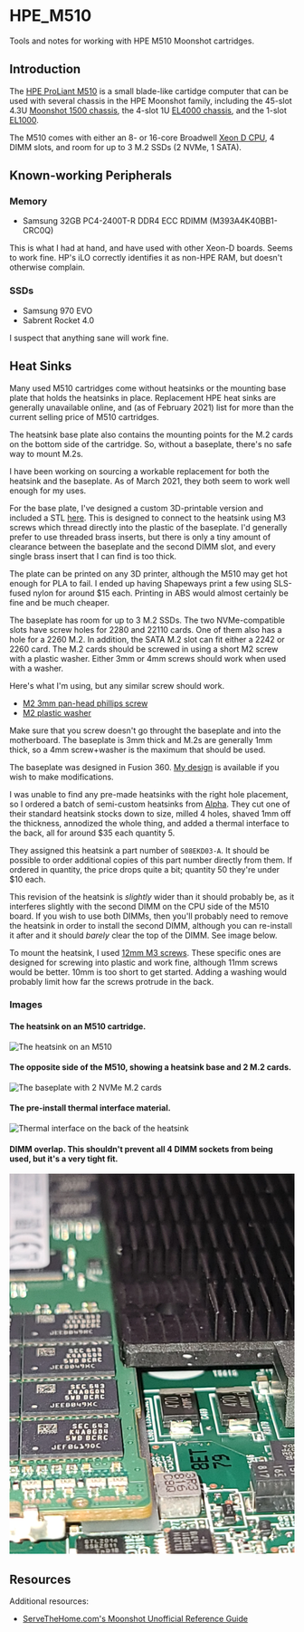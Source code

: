 # HPE_M510

Tools and notes for working with HPE M510 Moonshot cartridges.

## Introduction

The [HPE ProLiant
M510](https://h20195.www2.hpe.com/v2/getdocument.aspx?docname=c05069171)
is a small blade-like cartidge computer that can be used with several
chassis in the HPE Moonshot family, including the 45-slot 4.3U
[Moonshot 1500
chassis](https://h20195.www2.hpe.com/v2/getdocument.aspx?docname=c04111337),
the 4-slot 1U [EL4000
chassis](https://h20195.www2.hpe.com/v2/Getdocument.aspx?docname=c05211200),
and the 1-slot
[EL1000](https://h20195.www2.hpe.com/v2/getdocument.aspx?docname=c05211199[).

The M510 comes with either an 8- or 16-core Broadwell [Xeon D
CPU](https://en.wikipedia.org/wiki/List_of_Intel_Broadwell-based_Xeon_microprocessors#Xeon_D-15xx_(uniprocessor,_SoC)),
4 DIMM slots, and room for up to 3 M.2 SSDs (2 NVMe, 1 SATA).

## Known-working Peripherals

### Memory

* Samsung 32GB PC4-2400T-R DDR4 ECC RDIMM (M393A4K40BB1-CRC0Q)

This is what I had at hand, and have used with other Xeon-D boards.
Seems to work fine.  HP's iLO correctly identifies it as non-HPE RAM,
but doesn't otherwise complain.

### SSDs

* Samsung 970 EVO
* Sabrent Rocket 4.0

I suspect that anything sane will work fine.


## Heat Sinks

Many used M510 cartridges come without heatsinks or the mounting base
plate that holds the heatsinks in place.  Replacement HPE heat sinks
are generally unavailable online, and (as of February 2021) list for
more than the current selling price of M510 cartridges.

The heatsink base plate also contains the mounting points for the M.2
cards on the bottom side of the cartridge.  So, without a baseplate,
there's no safe way to mount M.2s.

I have been working on sourcing a workable replacement for both the
heatsink and the baseplate.  As of March 2021, they both seem to work
well enough for my uses.

For the base plate, I've designed a custom 3D-printable version and
included a STL [here](M510+Heatsink_Mount.stl').  This is designed to
connect to the heatsink using M3 screws which thread directly into the
plastic of the baseplate.  I'd generally prefer to use threaded brass
inserts, but there is only a tiny amount of clearance between the
baseplate and the second DIMM slot, and every single brass insert that
I can find is too thick.

The plate can be printed on any 3D printer, although the M510 may get
hot enough for PLA to fail.  I ended up having Shapeways print a few
using SLS-fused nylon for around $15 each.  Printing in ABS would
almost certainly be fine and be much cheaper.

The baseplate has room for up to 3 M.2 SSDs.  The two NVMe-compatible
slots have screw holes for 2280 and 22110 cards.  One of them also has
a hole for a 2260 M.2.  In addition, the SATA M.2 slot can fit either
a 2242 or 2260 card.  The M.2 cards should be screwed in using a short
M2 screw with a plastic washer.  Either 3mm or 4mm screws should work
when used with a washer.

Here's what I'm using, but any similar screw should work.

* [M2 3mm pan-head phillips screw](https://www.mcmaster.com/90116A007/)
* [M2 plastic washer](https://www.mcmaster.com/95610A510/)

Make sure that you screw doesn't go throught the baseplate and into
the motherboard.  The baseplate is 3mm thick and M.2s are generally
1mm thick, so a 4mm screw+washer is the maximum that should be used.

The baseplate was designed in Fusion 360.  [My
design](https://a360.co/3drTb7T) is available if you wish to make
modifications.

I was unable to find any pre-made heatsinks with the right hole
placement, so I ordered a batch of semi-custom heatsinks from
[Alpha](https://www.alphanovatech.com/).  They cut one of their
standard heatsink stocks down to size, milled 4 holes, shaved 1mm off
the thickness, annodized the whole thing, and added a thermal
interface to the back, all for around $35 each quantity 5.

They assigned this heatsink a part number of `S08EKD03-A`.  It should
be possible to order additional copies of this part number directly
from them.  If ordered in quantity, the price drops quite a bit;
quantity 50 they're under $10 each.

This revision of the heatsink is *slightly* wider than it should
probably be, as it interferes slightly with the second DIMM on the CPU
side of the M510 board.  If you wish to use both DIMMs, then you'll
probably need to remove the heatsink in order to install the second
DIMM, although you can re-install it after and it should *barely*
clear the top of the DIMM.  See image below.

To mount the heatsink, I used [12mm M3
screws](https://www.mcmaster.com/96817A912/).  These specific ones are
designed for screwing into plastic and work fine, although 11mm screws
would be better.  10mm is too short to get started.  Adding a washing
would probably limit how far the screws protrude in the back.

### Images

#### The heatsink on an M510 cartridge.
![The heatsink on an M510](M510_with_heatsink.jpg)

#### The opposite side of the M510, showing a heatsink base and 2 M.2 cards.
![The baseplate with 2 NVMe M.2 cards](M510_M2s.jpg)

#### The pre-install thermal interface material.
![Thermal interface on the back of the heatsink](M510_heatsink_interface.jpg)

#### DIMM overlap.  This shouldn't prevent all 4 DIMM sockets from being used, but it's a very tight fit.
![Heatsink overlap with DIMM](M510_DIMM.jpg)

## Resources

Additional resources:

* [ServeTheHome.com's Moonshot Unofficial Reference
  Guide](https://forums.servethehome.com/index.php?resources/hp-hpe-moonshot-unofficial-reference-guide.19/)